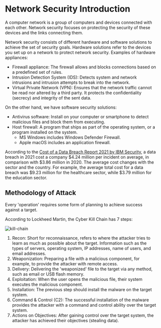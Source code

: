 
# Network Security Introduction

A computer network is a group of computers and devices connected with each other. Network security focuses on protecting the security of these devices and the links connecting them.

Network security consists of different hardware and software solutions to achieve the set of security goals. Hardware solutions refer to the devices you set up on a network to protect network security. Examples of hardware appliances:

- Firewall appliance: The firewall allows and blocks connections based on a predefined set of rules.
- Intrusion Detection System (IDS): Detects system and network intrusions and intrusion attempts to break into the network.
- Virtual Private Network (VPN): Ensures that the network traffic cannot be read nor altered by a third party. It protects the confidentiality (secrecy) and integrity of the sent data.

On the other hand, we have software security solutions:

- Antivirus software: Install on your computer or smartphone to detect malicious files and block them from executing.
- Host firewall: A program that ships as part of the operating system, or a program installed on the system.
  - MS Windows includes Windows Defender Firewall.
  - Apple macOS includes an application firewall.

According to the [Cost of a Data Breach Report 2021 by IBM Security](https://newsroom.ibm.com/2021-07-28-IBM-Report-Cost-of-a-Data-Breach-Hits-Record-High-During-Pandemic), a data breach in 2021 cost a company $4.24 million per incident on average, in comparison with $3.86 million in 2020. The average cost changes with the sector and the country. For example, the average total cost for a data breach was $9.23 million for the healthcare sector, while $3.79 million for the education sector.

## Methodology of Attack

Every 'operation' requires some form of planning to achieve success against a target.

According to Lockheed Martin, the Cyber Kill Chain has 7 steps:

![kill-chain](https://www.lockheedmartin.com/content/dam/lockheed-martin/rms/photo/cyber/THE-CYBER-KILL-CHAIN-body.png.pc-adaptive.1920.medium.png)

1. Recon: Short for reconnaissance, refers to where the attacker tries to learn as much as possible about the target. Information such as the types of servers, operating system, IP addresses, name of users, and email addresses.
2. Weaponization: Preparing a file with a malicious component, for example, to provide the attacker with remote access.
3. Delivery: Delivering the 'weaponized' file to the target via any method, such as email or USB flash memory.
4. Exploitation: When the user opens the malicious file, their system executes the malicious component.
5. Installation: The previous step should install the malware on the target system.
6. Command & Control (C2): The successful installation of the malware provides the attacker with a command and control ability over the target system.
7. Actions on Objectives: After gaining control over the target system, the attacker has achieved their objectives (stealing data).

